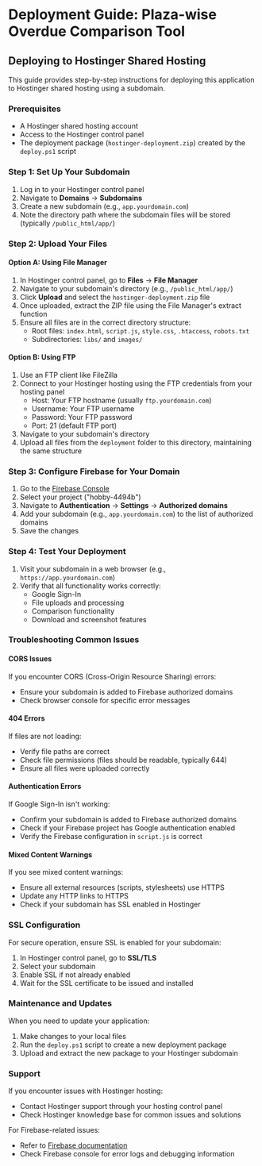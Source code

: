 # Deployment Guide: Plaza-wise Overdue Comparison Tool

## Deploying to Hostinger Shared Hosting

This guide provides step-by-step instructions for deploying this application to Hostinger shared hosting using a subdomain.

### Prerequisites

- A Hostinger shared hosting account
- Access to the Hostinger control panel
- The deployment package (`hostinger-deployment.zip`) created by the `deploy.ps1` script

### Step 1: Set Up Your Subdomain

1. Log in to your Hostinger control panel
2. Navigate to **Domains** → **Subdomains**
3. Create a new subdomain (e.g., `app.yourdomain.com`)
4. Note the directory path where the subdomain files will be stored (typically `/public_html/app/`)

### Step 2: Upload Your Files

#### Option A: Using File Manager

1. In Hostinger control panel, go to **Files** → **File Manager**
2. Navigate to your subdomain's directory (e.g., `/public_html/app/`)
3. Click **Upload** and select the `hostinger-deployment.zip` file
4. Once uploaded, extract the ZIP file using the File Manager's extract function
5. Ensure all files are in the correct directory structure:
   - Root files: `index.html`, `script.js`, `style.css`, `.htaccess`, `robots.txt`
   - Subdirectories: `libs/` and `images/`

#### Option B: Using FTP

1. Use an FTP client like FileZilla
2. Connect to your Hostinger hosting using the FTP credentials from your hosting panel
   - Host: Your FTP hostname (usually `ftp.yourdomain.com`)
   - Username: Your FTP username
   - Password: Your FTP password
   - Port: 21 (default FTP port)
3. Navigate to your subdomain's directory
4. Upload all files from the `deployment` folder to this directory, maintaining the same structure

### Step 3: Configure Firebase for Your Domain

1. Go to the [Firebase Console](https://console.firebase.google.com/)
2. Select your project ("hobby-4494b")
3. Navigate to **Authentication** → **Settings** → **Authorized domains**
4. Add your subdomain (e.g., `app.yourdomain.com`) to the list of authorized domains
5. Save the changes

### Step 4: Test Your Deployment

1. Visit your subdomain in a web browser (e.g., `https://app.yourdomain.com`)
2. Verify that all functionality works correctly:
   - Google Sign-In
   - File uploads and processing
   - Comparison functionality
   - Download and screenshot features

### Troubleshooting Common Issues

#### CORS Issues

If you encounter CORS (Cross-Origin Resource Sharing) errors:

- Ensure your subdomain is added to Firebase authorized domains
- Check browser console for specific error messages

#### 404 Errors

If files are not loading:

- Verify file paths are correct
- Check file permissions (files should be readable, typically 644)
- Ensure all files were uploaded correctly

#### Authentication Errors

If Google Sign-In isn't working:

- Confirm your subdomain is added to Firebase authorized domains
- Check if your Firebase project has Google authentication enabled
- Verify the Firebase configuration in `script.js` is correct

#### Mixed Content Warnings

If you see mixed content warnings:

- Ensure all external resources (scripts, stylesheets) use HTTPS
- Update any HTTP links to HTTPS
- Check if your subdomain has SSL enabled in Hostinger

### SSL Configuration

For secure operation, ensure SSL is enabled for your subdomain:

1. In Hostinger control panel, go to **SSL/TLS**
2. Select your subdomain
3. Enable SSL if not already enabled
4. Wait for the SSL certificate to be issued and installed

### Maintenance and Updates

When you need to update your application:

1. Make changes to your local files
2. Run the `deploy.ps1` script to create a new deployment package
3. Upload and extract the new package to your Hostinger subdomain

### Support

If you encounter issues with Hostinger hosting:

- Contact Hostinger support through your hosting control panel
- Check Hostinger knowledge base for common issues and solutions

For Firebase-related issues:

- Refer to [Firebase documentation](https://firebase.google.com/docs)
- Check Firebase console for error logs and debugging information